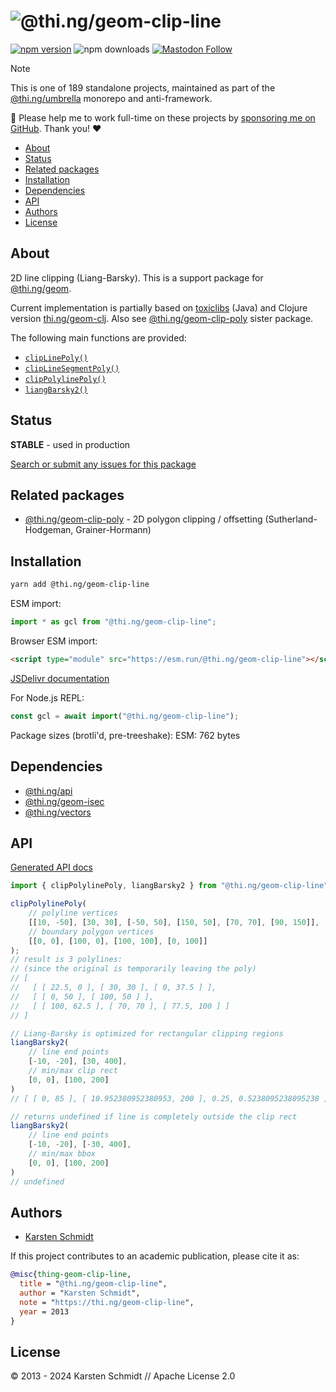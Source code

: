 <!-- This file is generated - DO NOT EDIT! -->
<!-- Please see: https://github.com/thi-ng/umbrella/blob/develop/CONTRIBUTING.md#changes-to-readme-files -->
# ![@thi.ng/geom-clip-line](https://media.thi.ng/umbrella/banners-20230807/thing-geom-clip-line.svg?bda30e3e)

[![npm version](https://img.shields.io/npm/v/@thi.ng/geom-clip-line.svg)](https://www.npmjs.com/package/@thi.ng/geom-clip-line)
![npm downloads](https://img.shields.io/npm/dm/@thi.ng/geom-clip-line.svg)
[![Mastodon Follow](https://img.shields.io/mastodon/follow/109331703950160316?domain=https%3A%2F%2Fmastodon.thi.ng&style=social)](https://mastodon.thi.ng/@toxi)

> [!NOTE]
> This is one of 189 standalone projects, maintained as part
> of the [@thi.ng/umbrella](https://github.com/thi-ng/umbrella/) monorepo
> and anti-framework.
>
> 🚀 Please help me to work full-time on these projects by [sponsoring me on
> GitHub](https://github.com/sponsors/postspectacular). Thank you! ❤️

- [About](#about)
- [Status](#status)
- [Related packages](#related-packages)
- [Installation](#installation)
- [Dependencies](#dependencies)
- [API](#api)
- [Authors](#authors)
- [License](#license)

## About

2D line clipping (Liang-Barsky). This is a support package for [@thi.ng/geom](https://github.com/thi-ng/umbrella/tree/develop/packages/geom).

Current implementation is partially based on [toxiclibs](http://toxiclibs.org)
(Java) and Clojure version [thi.ng/geom-clj](http://thi.ng/geom-clj). Also see
[@thi.ng/geom-clip-poly](https://github.com/thi-ng/umbrella/blob/develop/packages/geom-clip-poly)
sister package.

The following main functions are provided:

- [`clipLinePoly()`](https://docs.thi.ng/umbrella/geom-clip-line/functions/clipLinePoly.html)
- [`clipLineSegmentPoly()`](https://docs.thi.ng/umbrella/geom-clip-line/functions/clipLineSegmentPoly.html)
- [`clipPolylinePoly()`](https://docs.thi.ng/umbrella/geom-clip-line/functions/clipPolylinePoly.html)
- [`liangBarsky2()`](https://docs.thi.ng/umbrella/geom-clip-line/functions/liangBarsky2.html)

## Status

**STABLE** - used in production

[Search or submit any issues for this package](https://github.com/thi-ng/umbrella/issues?q=%5Bgeom-clip-line%5D+in%3Atitle)

## Related packages

- [@thi.ng/geom-clip-poly](https://github.com/thi-ng/umbrella/tree/develop/packages/geom-clip-poly) - 2D polygon clipping / offsetting (Sutherland-Hodgeman, Grainer-Hormann)

## Installation

```bash
yarn add @thi.ng/geom-clip-line
```

ESM import:

```ts
import * as gcl from "@thi.ng/geom-clip-line";
```

Browser ESM import:

```html
<script type="module" src="https://esm.run/@thi.ng/geom-clip-line"></script>
```

[JSDelivr documentation](https://www.jsdelivr.com/)

For Node.js REPL:

```js
const gcl = await import("@thi.ng/geom-clip-line");
```

Package sizes (brotli'd, pre-treeshake): ESM: 762 bytes

## Dependencies

- [@thi.ng/api](https://github.com/thi-ng/umbrella/tree/develop/packages/api)
- [@thi.ng/geom-isec](https://github.com/thi-ng/umbrella/tree/develop/packages/geom-isec)
- [@thi.ng/vectors](https://github.com/thi-ng/umbrella/tree/develop/packages/vectors)

## API

[Generated API docs](https://docs.thi.ng/umbrella/geom-clip-line/)

```ts
import { clipPolylinePoly, liangBarsky2 } from "@thi.ng/geom-clip-line";

clipPolylinePoly(
    // polyline vertices
    [[10, -50], [30, 30], [-50, 50], [150, 50], [70, 70], [90, 150]],
    // boundary polygon vertices
    [[0, 0], [100, 0], [100, 100], [0, 100]]
);
// result is 3 polylines:
// (since the original is temporarily leaving the poly)
// [
//   [ [ 22.5, 0 ], [ 30, 30 ], [ 0, 37.5 ] ],
//   [ [ 0, 50 ], [ 100, 50 ] ],
//   [ [ 100, 62.5 ], [ 70, 70 ], [ 77.5, 100 ] ]
// ]

// Liang-Barsky is optimized for rectangular clipping regions
liangBarsky2(
    // line end points
    [-10, -20], [30, 400],
    // min/max clip rect
    [0, 0], [100, 200]
)
// [ [ 0, 85 ], [ 10.952380952380953, 200 ], 0.25, 0.5238095238095238 ]

// returns undefined if line is completely outside the clip rect
liangBarsky2(
    // line end points
    [-10, -20], [-30, 400],
    // min/max bbox
    [0, 0], [100, 200]
)
// undefined
```

## Authors

- [Karsten Schmidt](https://thi.ng)

If this project contributes to an academic publication, please cite it as:

```bibtex
@misc{thing-geom-clip-line,
  title = "@thi.ng/geom-clip-line",
  author = "Karsten Schmidt",
  note = "https://thi.ng/geom-clip-line",
  year = 2013
}
```

## License

&copy; 2013 - 2024 Karsten Schmidt // Apache License 2.0
